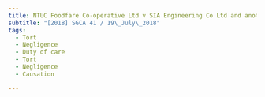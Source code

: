 ```yaml
---
title: NTUC Foodfare Co-operative Ltd v SIA Engineering Co Ltd and another 
subtitle: "[2018] SGCA 41 / 19\_July\_2018"
tags:
  - Tort
  - Negligence
  - Duty of care
  - Tort
  - Negligence
  - Causation

---
```


